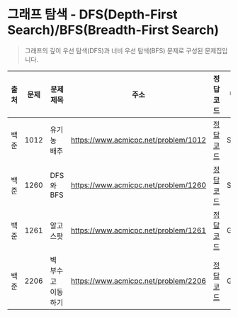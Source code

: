 # 그래프 탐색 - DFS(Depth-First Search)/BFS(Breadth-First Search)

> 그래프의 깊이 우선 탐색(DFS)과 너비 우선 탐색(BFS) 문제로 구성된 문제집입니다.

| 출처 | 문제 | 문제 제목          | 주소                                 | 정답 코드                   | 난이도   | 정답 여부 |
| ---- | ---- | ------------------ | ------------------------------------ | --------------------------- | -------- | --------- |
| 백준 | 1012 | 유기농 배추        | https://www.acmicpc.net/problem/1012 | [정답 코드](./0x09/1012.js) | Silver.2 | ✅        |
| 백준 | 1260 | DFS와 BFS          | https://www.acmicpc.net/problem/1260 | [정답 코드](./0x09/1260.js) | Silver.2 | ✅        |
| 백준 | 1261 | 알고스팟           | https://www.acmicpc.net/problem/1261 | [정답 코드](./0x09/1261.js) | Gold.4   | ❌        |
| 백준 | 2206 | 벽 부수고 이동하기 | https://www.acmicpc.net/problem/2206 | [정답 코드](./0x09/2206.js) | Gold.3   | ✅        |
